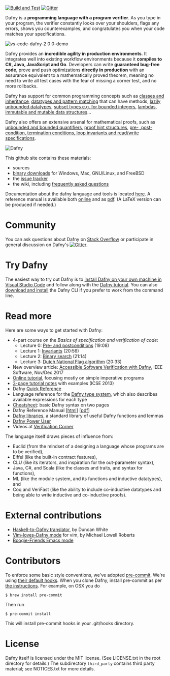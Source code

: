 [![Build and Test](https://github.com/dafny-lang/dafny/workflows/Build%20and%20Test/badge.svg)](https://github.com/dafny-lang/dafny/actions?query=workflow%3A%22Build+and+Test%22) [![Gitter](https://badges.gitter.im/dafny-lang/community.svg)](https://gitter.im/dafny-lang/community?utm_source=badge&utm_medium=badge&utm_campaign=pr-badge)

Dafny is a **programming language with a program verifier**. As you type in your program, the verifier constantly looks over your shoulders, flags any errors, shows you counterexamples, and congratulates you when your code matches your specifications.

![vs-code-dafny-2 0 0-demo](https://user-images.githubusercontent.com/3601079/140799975-f3ac0925-10d9-4c14-b1a9-cd449854c6ae.gif)

Dafny provides an **incredible agility in production environments**.
It integrates well into existing workflow environments because it **compiles to C#, Java, JavaScript and Go**. Developers can write **guaranteed bug-free code**, prove and push optimizations **directly in production** with an assurance equivalent to a mathematically proved theorem, meaning no need to write all test cases with the fear of missing a corner test, and no more rollbacks.

Dafny has support for common programming concepts such as [classes and inheritance](https://dafny-lang.github.io/dafny/DafnyRef/DafnyRef#sec-class-types), [datatypes and pattern matching](https://dafny-lang.github.io/dafny/DafnyRef/DafnyRef#181-inductive-datatypes) that can have methods, [lazily unbounded datatypes](https://dafny-lang.github.io/dafny/DafnyRef/DafnyRef#182-co-inductive-datatypes), [subset types e.g. for bounded integers](https://dafny-lang.github.io/dafny/DafnyRef/DafnyRef#sec-subset-types), [lambdas](https://dafny-lang.github.io/dafny/DafnyRef/DafnyRef#sec-lambda-expressions), [immutable and mutable data structures](https://dafny-lang.github.io/dafny/DafnyRef/DafnyRef#sec-collection-types)...

Dafny also offers an extensive arsenal for mathematical proofs, such as [unbounded and bounded quantifiers](https://dafny-lang.github.io/dafny/DafnyRef/DafnyRef#sec-forall-statement), [proof hint structures](https://dafny-lang.github.io/dafny/DafnyRef/DafnyRef#1923-calc-statement), [pre-, post-condition, termination conditions, loop invariants and read/write specifications](https://dafny-lang.github.io/dafny/DafnyRef/DafnyRef#51-specification-clauses).

![Dafny](dafny-banner.png)

This github site contains these materials:

* sources
* [binary downloads](https://github.com/dafny-lang/dafny/releases) for Windows, Mac, GNU/Linux, and FreeBSD
* the [issue tracker](https://github.com/dafny-lang/dafny/issues)
* the wiki, including [frequently asked questions](https://github.com/dafny-lang/dafny/wiki/FAQ)

Documentation about the dafny language and tools is located
[here](https://dafny-lang.github.io/dafny).
A reference manual is available both [online](https://dafny-lang.github.io/dafny/DafnyRef/DafnyRef) and as [pdf](https://github.com/dafny-lang/dafny/blob/master/docs/DafnyRef/out/DafnyRef.pdf). (A LaTeX version can be produced if needed.)

# Community

You can ask questions about Dafny on [Stack Overflow](https://stackoverflow.com/questions/tagged/dafny) or participate in general discussion on Dafny's [![Gitter](https://badges.gitter.im/dafny-lang/community.svg)](https://gitter.im/dafny-lang/community?utm_source=badge&utm_medium=badge&utm_campaign=pr-badge).

# Try Dafny

The easiest way to try out Dafny is to [install Dafny on your own machine in Visual Studio Code](https://github.com/dafny-lang/dafny/wiki/INSTALL#visual-studio-code)
and follow along with the [Dafny tutorial](https://dafny-lang.github.io/dafny/OnlineTutorial/guide).
You can also [download and install](https://github.com/dafny-lang/dafny/wiki/INSTALL#install-the-binaries) the Dafny CLI if you prefer to work from the command line.

# Read more

Here are some ways to get started with Dafny:

* 4-part course on the _Basics of specification and verification of code_:
  - Lecture 0: [Pre- and postconditions](https://youtu.be/oLS_y842fMc) (19:08)
  - Lecture 1: [Invariants](https://youtu.be/J0FGb6PyO_k) (20:56)
  - Lecture 2: [Binary search](https://youtu.be/-_tx3lk7yn4) (21:14)
  - Lecture 3: [Dutch National Flag algorithm](https://youtu.be/dQC5m-GZYbk) (20:33)
* New overview article: [Accessible Software Verification with Dafny](https://www.computer.org/csdl/mags/so/2017/06/mso2017060094-abs.html), IEEE Software, Nov/Dec 2017
* [Online tutorial](https://dafny-lang.github.io/dafny/OnlineTutorial/guide), focusing mostly on simple imperative programs
* [3-page tutorial notes](http://leino.science/papers/krml233.pdf) with examples (ICSE 2013)
* Dafny [Quick Reference](https://dafny-lang.github.io/dafny/QuickReference)
* Language reference for the [Dafny type system](http://leino.science/papers/krml243.html), which also describes available expressions for each type
* [Cheatsheet](https://docs.google.com/document/d/1kz5_yqzhrEyXII96eCF1YoHZhnb_6dzv-K3u79bMMis/edit?pref=2&pli=1): basic Dafny syntax on two pages
* Dafny Reference Manual [[html](https://dafny-lang.github.io/dafny/DafnyRef/DafnyRef)] [[pdf](https://github.com/dafny-lang/dafny/blob/master/docs/DafnyRef/out/DafnyRef.pdf)]
* [Dafny libraries](https://github.com/dafny-lang/libraries), a standard library of useful Dafny functions and lemmas
* [Dafny Power User](http://leino.science/dafny-power-user)
* Videos at [Verification Corner](https://www.youtube.com/channel/UCP2eLEql4tROYmIYm5mA27A)

The language itself draws pieces of influence from:

* Euclid (from the mindset of a designing a language whose programs are to be verified),
* Eiffel (like the built-in contract features),
* CLU (like its iterators, and inspiration for the out-parameter syntax),
* Java, C#, and Scala (like the classes and traits, and syntax for functions),
* ML (like the module system, and its functions and inductive datatypes), and
* Coq and VeriFast (like the ability to include co-inductive datatypes and being able to write inductive and co-inductive proofs).

# External contributions

* [Haskell-to-Dafny translator](http://www.doc.ic.ac.uk/~dcw/h2d.cgi), by Duncan White
* [Vim-loves-Dafny mode](https://github.com/mlr-msft/vim-loves-dafny) for vim, by Michael Lowell Roberts
* [Boogie-Friends Emacs mode](https://github.com/boogie-org/boogie-friends)

# Contributors

To enforce some basic style conventions, we've adopted [pre-commit](https://pre-commit.com/).  We're
using [their default hooks](https://github.com/pre-commit/pre-commit-hooks).  When you clone
Dafny, install pre-commit as per [the instructions](https://pre-commit.com/#install).
For example, on OSX you do

    $ brew install pre-commit

Then run

    $ pre-commit install

This will install pre-commit hooks in your .git/hooks directory.

# License

Dafny itself is licensed under the MIT license. (See LICENSE.txt in the root directory for details.) The subdirectory `third_party` contains third party material; see NOTICES.txt for more details.
